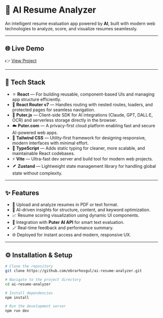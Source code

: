 # 🤖 AI Resume Analyzer

An intelligent resume evaluation app powered by **AI**, built with modern web technologies to analyze, score, and visualize resumes seamlessly.

---

## 🌐 Live Demo  
👉 [View Project](https://ai-resume-analyzer-ebrar.vercel.app/)

---

## 🚀 Tech Stack

- ⚛️ **React** — For building reusable, component-based UIs and managing app structure efficiently.  
- 🧭 **React Router v7** — Handles routing with nested routes, loaders, and protected pages for seamless navigation.  
- 🧠 **Puter.js** — Client-side SDK for AI integrations (Claude, GPT, DALL·E, OCR) and serverless storage directly in the browser.  
- ☁️ **Puter.com** — A privacy-first cloud platform enabling fast and secure AI-powered web apps.  
- 🎨 **Tailwind CSS** — Utility-first framework for designing responsive, modern interfaces with minimal effort.  
- 🧩 **TypeScript** — Adds static typing for cleaner, more scalable, and maintainable React codebases.  
- ⚡ **Vite** — Ultra-fast dev server and build tool for modern web projects.  
- 🪶 **Zustand** — Lightweight state management library for handling global state without complexity.

---

## ✨ Features

- 📂 Upload and analyze resumes in PDF or text format.  
- 🧩 AI-driven insights for structure, content, and keyword optimization.  
- 📈 Resume scoring visualization using dynamic UI components.  
- 🧠 Integration with **Puter AI API** for smart text evaluation.  
- 🪄 Real-time feedback and performance summary.  
- 🌐 Deployed for instant access and modern, responsive UX.

---

## ⚙️ Installation & Setup

```bash
# Clone the repository
git clone https://github.com/ebrarhosgul/ai-resume-analyzer.git

# Navigate to the project directory
cd ai-resume-analyzer

# Install dependencies
npm install

# Run the development server
npm run dev
```